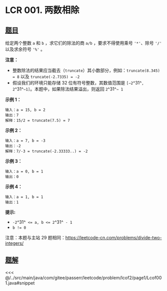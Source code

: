 # LCR 001. 两数相除

## [题目](https://leetcode.cn/problems/xoh6Oh/)
给定两个整数 `a` 和 `b` ，求它们的除法的商 `a/b` ，要求不得使用乘号 `'*'`、除号 `'/'` 以及求余符号 `'%'` 。

**注意：**

* 整数除法的结果应当截去（`truncate`）其小数部分，例如：`truncate(8.345) = 8` 以及 `truncate(-2.7335) = -2`
* 假设我们的环境只能存储 32 位有符号整数，其数值范围是 `[−2`^31^`, 2`^31^`−1]`。本题中，如果除法结果溢出，则返回 `2`^31^`− 1`

**示例 1：**

```
输入：a = 15, b = 2
输出：7
解释：15/2 = truncate(7.5) = 7
```

**示例 2：**

```
输入：a = 7, b = -3
输出：-2
解释：7/-3 = truncate(-2.33333..) = -2
```

**示例 3：**

```
输入：a = 0, b = 1
输出：0
```

**示例 4：**

```
输入：a = 1, b = 1
输出：1
```

**提示:**

* `-2`^31^` <= a, b <= 2`^31^` - 1`
* `b != 0`

注意：本题与主站 29 题相同：<https://leetcode-cn.com/problems/divide-two-integers/>



## [题解](https://github.com/PasseRR/JavaLeetCode/blob/master/src/main/java/com/gitee/passerr/leetcode/problem/lcof2/page1/Lcof001.java)

<<< @/../src/main/java/com/gitee/passerr/leetcode/problem/lcof2/page1/Lcof001.java#snippet
